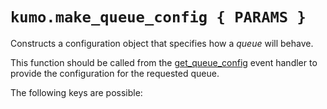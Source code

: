 # `kumo.make_queue_config { PARAMS }`

Constructs a configuration object that specifies how a *queue* will behave.

This function should be called from the
[get_queue_config](../../events/get_queue_config.md) event handler to provide the
configuration for the requested queue.

The following keys are possible:

